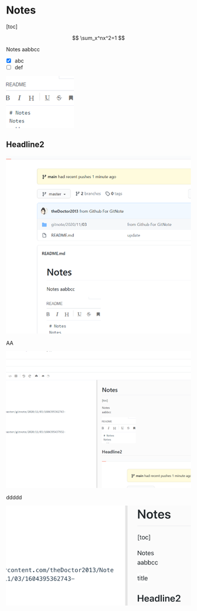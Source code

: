 # Notes

[toc]

$$
\sum_x^nx^2=1
$$

Notes
aabbcc

- [x] abc
- [ ] def

![title](https://raw.githubusercontent.com/theDoctor2013/Notes/master/gitnote/2020/11/03/1604395362743-1604395362745.png)

## Headline2

![title](https://raw.githubusercontent.com/theDoctor2013/Notes/master/gitnote/2020/11/03/1604395437932-1604395437937.png)

AA

![title](.local/static/2020/10/2/1604396432333.1604396432376.png)

ddddd

![title](.local/static/2020/10/3/1604423419309.1604423419370.png)

